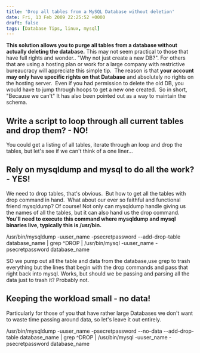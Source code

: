 ```yaml
---
title: 'Drop all tables from a MySQL Database without deletion'
date: Fri, 13 Feb 2009 22:25:52 +0000
draft: false
tags: [Database Tips, linux, mysql]
---
```


**This solution allows you to purge all tables from a database without actually deleting the database.** This may not seem practical to those that have full rights and wonder.. "Why not just create a new DB?". For others that are using a hosting plan or work for a large company with restrictive bureaucracy will appreciate this simple tip.  The reason is that **your account may only have specific rights on that Database** and absolutely no rights on the hosting server.  Even if you had permission to delete the old DB, you would have to jump through hoops to get a new one created.  So in short, "Because we can't" It has also been pointed out as a way to maintain the schema.

Write a script to loop through all current tables and drop them? - NO!
----------------------------------------------------------------------

You could get a listing of all tables, iterate through an loop and drop the tables, but let's see if we can't think of a one liner...

Rely on mysqldump and mysql to do all the work? - YES!
------------------------------------------------------

We need to drop tables, that's obvious.  But how to get all the tables with drop command in hand.  What about our ever so faithful and functional friend mysqldump? Of course! Not only can mysqldump handle giving us the names of all the tables, but it can also hand us the drop command. **You'll need to execute this command where mysqldump and mysql binaries live, typically this is /usr/bin.**

/usr/bin/mysqldump -uuser\_name -psecretpassword --add-drop-table database\_name | grep ^DROP | /usr/bin/mysql  -uuser\_name -psecretpassword database\_name

SO we pump out all the table and data from the database,use grep to trash everything but the lines that begin with the drop commands and pass that right back into mysql. Works, but should we be passing and parsing all the data just to trash it? Probably not.

Keeping the workload small - no data!
-------------------------------------

Particularly for those of you that have rather large Databases we don't want to waste time passing around data, so let's leave it out entirely.

/usr/bin/mysqldump -uuser\_name -psecretpassword --no-data --add-drop-table database\_name | grep ^DROP | /usr/bin/mysql  -uuser\_name -psecretpassword database\_name

